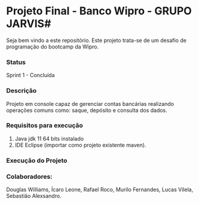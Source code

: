 
# Projeto Final  -  Banco Wipro - GRUPO JARVIS#

Seja bem vindo a este repositório. 
Este projeto trata-se de um desafio de programação do bootcamp da Wipro.

### Status
Sprint 1 - Concluída

### Descrição
Projeto em console capaz de gerenciar contas bancárias realizando operações comuns como: saque, depósito e consulta dos dados.

### Requisitos para execução
1. Java jdk 11 64 bits instalado 
2. IDE Eclipse (importar como projeto existente maven).

### Execução do Projeto

### Colaboradores:
Douglas Williams, Ícaro Leone, Rafael Roco, Murilo Fernandes, Lucas Vilela, Sebastião Alexsandro.
